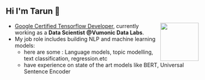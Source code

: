## Hi I'm Tarun 👋

<a> <img align="Right" width="100" height="100" src="https://api.accredible.com/v1/frontend/credential_website_embed_image/badge/32808089"></a>
* <a href="https://www.credential.net/embed/10c12d8e-f09a-46a2-9e5f-58ae836f5dba">Google Certified Tensorflow Developer</a>, currently working as a **Data Scientist** **@Vumonic Data Labs**.
* My job role includes building NLP and machine learning models:
    - here are some : Language models, topic modelling, text classification, regression.etc
    - have experience on state of the art models like  BERT, Universal Sentence Encoder 
<!--
**Tarun280896/Tarun280896** is a ✨ _special_ ✨ repository because its `README.md` (this file) appears on your GitHub profile.

Here are some ideas to get you started:

- 🔭 I’m currently working on ...
- 🌱 I’m currently learning ...
- 👯 I’m looking to collaborate on ...
- 🤔 I’m looking for help with ...
- 💬 Ask me about ...
- 📫 How to reach me: ...
- 😄 Pronouns: ...
- ⚡ Fun fact: ...
-->
